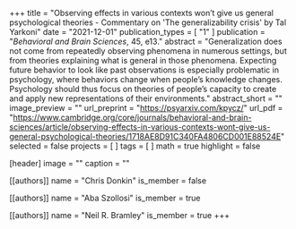 +++
title = "Observing effects in various contexts won’t give us general psychological theories - Commentary on 'The generalizability crisis' by Tal Yarkoni"
date = "2021-12-01"
publication_types = [ "1" ]
publication = "_Behavioral and Brain Sciences_, 45, e13."
abstract = "Generalization does not come from repeatedly observing phenomena in numerous settings, but from theories explaining what is general in those phenomena. Expecting future behavior to look like past observations is especially problematic in psychology, where behaviors change when people’s knowledge changes. Psychology should thus focus on theories of people’s capacity to create and apply new representations of their environments."
abstract_short = ""
image_preview = ""
url_preprint = "https://psyarxiv.com/kpycz/"
url_pdf = "https://www.cambridge.org/core/journals/behavioral-and-brain-sciences/article/observing-effects-in-various-contexts-wont-give-us-general-psychological-theories/1718AE8D91C340FA4806CD001E88524E"
selected = false
projects = [ ]
tags = [ ]
math = true
highlight = false

[header]
image = ""
caption = ""

[[authors]]
name = "Chris Donkin"
is_member = false

[[authors]]
name = "Aba Szollosi"
is_member = true

[[authors]]
name = "Neil R. Bramley"
is_member = true
+++

